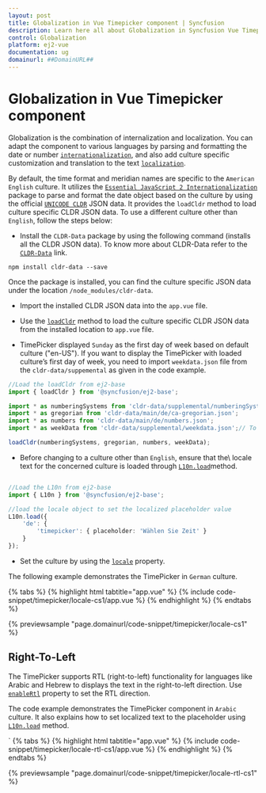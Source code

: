 ```yaml
---
layout: post
title: Globalization in Vue Timepicker component | Syncfusion
description: Learn here all about Globalization in Syncfusion Vue Timepicker component of Syncfusion Essential JS 2 and more.
control: Globalization 
platform: ej2-vue
documentation: ug
domainurl: ##DomainURL##
---
```


# Globalization in Vue Timepicker component

Globalization is the combination of internalization and localization. You can adapt the component to various languages by parsing and formatting the date or number [`internationalization`](../common/internationalization/), and also add culture specific customization and translation to the text [`localization`](../common/localization/).

By default, the time format and meridian names are specific to the `American English` culture. It utilizes the [`Essential JavaScript 2 Internationalization`](../common/internationalization/) package to parse and format the date object based on the culture by using the official [`UNICODE CLDR`](http://cldr.unicode.org/) JSON data. It provides the `loadCldr` method to load culture specific CLDR JSON data. To use a different culture other than `English`, follow the steps below:

* Install the `CLDR-Data` package by using the following command (installs all the CLDR JSON data). To know more about CLDR-Data refer to the [`CLDR-Data`](https://cldr.unicode.org/index/cldr-spec/cldr-json-bindings) link.

```
npm install cldr-data --save
```

Once the package is installed, you can find the culture specific JSON data under the location `/node_modules/cldr-data`.

* Import the installed CLDR JSON data into the `app.vue` file.

* Use the [`loadCldr`](../common/internationalization#cldr-data-dependencies)
method to load the culture specific CLDR JSON data from the installed location to `app.vue` file.

* TimePicker displayed `Sunday` as the first day of week based on default culture ("en-US"). If you want to display the TimePicker with loaded culture’s first day of week, you need to import `weekdata.json` file from the `cldr-data/suppemental` as given in the code example.

```ts
//Load the loadCldr from ej2-base
import { loadCldr } from '@syncfusion/ej2-base';

import * as numberingSystems from 'cldr-data/supplemental/numberingSystems.json';
import * as gregorian from 'cldr-data/main/de/ca-gregorian.json';
import * as numbers from 'cldr-data/main/de/numbers.json';
import * as weekData from 'cldr-data/supplemental/weekdata.json';// To load the culture based first day of week

loadCldr(numberingSystems, gregorian, numbers, weekData);
```

* Before changing to a culture other than `English`, ensure that the\ locale text for the concerned culture is loaded through [`L10n.load`](https://ej2.syncfusion.com/documentation/api/base/l10n#load)method.

```ts

//Load the L10n from ej2-base
import { L10n } from '@syncfusion/ej2-base';

//load the locale object to set the localized placeholder value
L10n.load({
    'de': {
        'timepicker': { placeholder: 'Wählen Sie Zeit' }
    }
});
```

* Set the culture by using the [`locale`](https://ej2.syncfusion.com/vue/documentation/api/timepicker#locale) property.

The following example demonstrates the TimePicker in `German` culture.

{% tabs %}
{% highlight html tabtitle="app.vue" %}
{% include code-snippet/timepicker/locale-cs1/app.vue %}
{% endhighlight %}
{% endtabs %}
        
{% previewsample "page.domainurl/code-snippet/timepicker/locale-cs1" %}

## Right-To-Left

The TimePicker supports RTL (right-to-left) functionality for languages like Arabic and Hebrew to displays the text in the right-to-left direction. Use [`enableRtl`](https://ej2.syncfusion.com/vue/documentation/api/timepicker#enablertl) property to set the RTL direction.

The code example demonstrates the TimePicker component in `Arabic` culture. It also explains how to set localized text to the placeholder using [`L10n.load`](https://ej2.syncfusion.com/documentation/api/base/l10n#load) method.

`
{% tabs %}
{% highlight html tabtitle="app.vue" %}
{% include code-snippet/timepicker/locale-rtl-cs1/app.vue %}
{% endhighlight %}
{% endtabs %}
        
{% previewsample "page.domainurl/code-snippet/timepicker/locale-rtl-cs1" %}